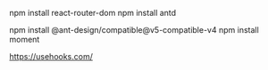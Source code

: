 npm install react-router-dom
npm install antd

npm install @ant-design/compatible@v5-compatible-v4
npm install moment

https://usehooks.com/

